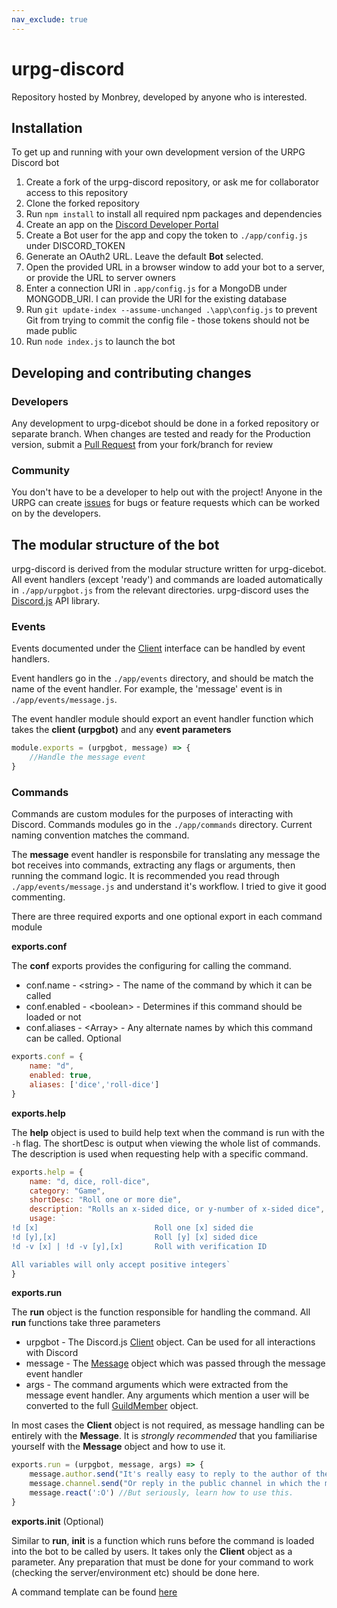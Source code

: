 ```yaml
---
nav_exclude: true
---
```


# urpg-discord

Repository hosted by Monbrey, developed by anyone who is interested.

## Installation

To get up and running with your own development version of the URPG Discord bot

1. Create a fork of the urpg-discord repository, or ask me for collaborator access to this repository
2. Clone the forked repository
3. Run `npm install` to install all required npm packages and dependencies
4. Create an app on the [Discord Developer Portal](https://discordapp.com/developers/docs/intro)
5. Create a Bot user for the app and copy the token to `./app/config.js` under DISCORD_TOKEN
6. Generate an OAuth2 URL. Leave the default **Bot** selected.
7. Open the provided URL in a browser window to add your bot to a server, or provide the URL to server owners
8. Enter a connection URI in `.app/config.js` for a MongoDB under MONGODB_URI. I can provide the URI for the existing database
9. Run `git update-index --assume-unchanged .\app\config.js` to prevent Git from trying to commit the config file - those tokens should not be made public
10. Run `node index.js` to launch the bot

## Developing and contributing changes

### Developers

Any development to urpg-dicebot should be done in a forked repository or separate branch.
When changes are tested and ready for the Production version, submit a [Pull Request](https://help.github.com/articles/about-pull-requests/) from your fork/branch for review

### Community

You don't have to be a developer to help out with the project! Anyone in the URPG can create [issues](https://github.com/Monbrey/urpg-discord/issues) for bugs or feature requests which can be worked on by the developers.

## The modular structure of the bot

urpg-discord is derived from the modular structure written for urpg-dicebot. All event handlers (except 'ready') and commands are loaded automatically in `./app/urpgbot.js` from the relevant directories. urpg-discord uses the [Discord.js](https://discord.js.org/#/) API library.

### Events

Events documented under the [Client](https://discord.js.org/#/docs/main/stable/class/Client) interface can be handled by event handlers.

Event handlers go in the `./app/events` directory, and should be match the name of the event handler. For example, the 'message' event is in `./app/events/message.js`.

The event handler module should export an event handler function which takes the **client (urpgbot)** and any **event parameters**

```javascript
module.exports = (urpgbot, message) => {
    //Handle the message event
}
```

### Commands

Commands are custom modules for the purposes of interacting with Discord. Commands modules go in the `./app/commands` directory. Current naming convention matches the command.

The **message** event handler is responsbile for translating any message the bot receives into commands, extracting any flags or arguments, then running the command logic. It is recommended you read through `./app/events/message.js` and understand it's workflow. I tried to give it good commenting.

There are three required exports and one optional export in each command module

**exports.conf**

The **conf** exports provides the configuring for calling the command.

 - conf.name - \<string\> - The name of the command by which it can be called
 - conf.enabled - \<boolean\> - Determines if this command should be loaded or not
 - conf.aliases - \<Array\> - Any alternate names by which this command can be called. Optional

```javascript
exports.conf = {
    name: "d",
    enabled: true,
    aliases: ['dice','roll-dice']
}
```
**exports.help**

The **help** object is used to build help text when the command is run with the `-h` flag.
The shortDesc is output when viewing the whole list of commands.
The description is used when requesting help with a specific command.

```javascript
exports.help = {
    name: "d, dice, roll-dice",
    category: "Game",
    shortDesc: "Roll one or more die",
    description: "Rolls an x-sided dice, or y-number of x-sided dice",
    usage: `
!d [x]                          Roll one [x] sided die
!d [y],[x]                      Roll [y] [x] sided dice
!d -v [x] | !d -v [y],[x]       Roll with verification ID

All variables will only accept positive integers`
}
```

**exports.run**

The **run** object is the function responsible for handling the command. All **run** functions take three parameters

 - urpgbot - The Discord.js [Client](https://discord.js.org/#/docs/main/stable/class/Client) object. Can be used for all interactions with Discord
 - message - The [Message](https://discord.js.org/#/docs/main/stable/class/Message) object which was passed through the message event handler
 - args - The command arguments which were extracted from the message event handler. Any arguments which mention a user will be converted to the full [GuildMember](https://discord.js.org/#/docs/main/stable/class/GuildMember) object.

In most cases the **Client** object is not required, as message handling can be entirely with the **Message**. It is *strongly recommended* that you familiarise yourself with the **Message** object and how to use it.

```javascript
exports.run = (urpgbot, message, args) => {
    message.author.send("It's really easy to reply to the author of the message")
    message.channel.send("Or reply in the public channel in which the message was sent")
    message.react(':O') //But seriously, learn how to use this.
}
```

**exports.init** (Optional)

Similar to **run**, **init** is a function which runs before the command is loaded into the bot to be called by users. It takes only the **Client** object as a parameter. Any preparation that must be done for your command to work (checking the server/environment etc) should be done here.

A command template can be found [here](template.js)
